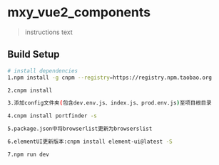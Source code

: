 #  mxy_vue2_components

> instructions text

## Build Setup

``` bash
# install dependencies
1.npm install -g cnpm --registry=https://registry.npm.taobao.org

2.cnpm install

3.添加config文件夹(包含dev.env.js、index.js、prod.env.js)至项目根目录

4.cnpm install portfinder -s

5.package.json中将browserlist更新为browserslist

6.elementUI更新版本:cnpm install element-ui@latest -S

7.npm run dev

